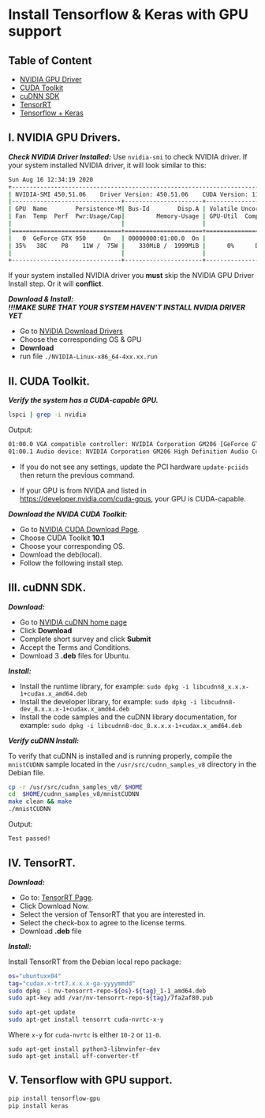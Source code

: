 # Install Tensorflow & Keras with GPU support

## Table of Content

- [NVIDIA GPU Driver](https://github.com/CuteBoiz/Ubuntu/blob/master/tensor.md#i-nvidia-gpu-drivers)
- [CUDA Toolkit](https://github.com/CuteBoiz/Ubuntu/blob/master/tensor.md#ii-cuda-toolkit)
- [cuDNN SDK](https://github.com/CuteBoiz/Ubuntu/blob/master/tensor.md#iii-cudnn-sdk)
- [TensorRT](https://github.com/CuteBoiz/Ubuntu/blob/master/tensor.md#iv-tensorrt)
- [Tensorflow + Keras](https://github.com/CuteBoiz/Ubuntu/blob/master/tensor.md#v-tensorflow-with-gpu-support)


## I. NVIDIA GPU Drivers.

***Check NVIDIA Driver Installed:***
Use `nvidia-smi` to check NVIDIA driver. If your system installed NVIDIA driver, it will look similar to this:
```sh
Sun Aug 16 12:34:19 2020       
+-----------------------------------------------------------------------------+
| NVIDIA-SMI 450.51.06    Driver Version: 450.51.06    CUDA Version: 11.0     |
|-------------------------------+----------------------+----------------------+
| GPU  Name        Persistence-M| Bus-Id        Disp.A | Volatile Uncorr. ECC |
| Fan  Temp  Perf  Pwr:Usage/Cap|         Memory-Usage | GPU-Util  Compute M. |
|                               |                      |               MIG M. |
|===============================+======================+======================|
|   0  GeForce GTX 950     On   | 00000000:01:00.0  On |                  N/A |
| 35%   38C    P8    11W /  75W |    330MiB /  1999MiB |      0%      Default |
|                               |                      |                  N/A |
+-------------------------------+----------------------+----------------------+
```                                                                             
If your system installed NVIDIA driver you **must** skip the NVIDIA GPU Driver Install step. Or it will **conflict**.

***Download & Install:***  
***!!!MAKE SURE THAT YOUR SYSTEM HAVEN'T INSTALL NVIDIA DRIVER YET***

- Go to [NVIDIA Download Drivers](https://www.nvidia.com/download/index.aspx?lang=en-us)
- Choose the corresponding OS & GPU
- **Download**
- run file `./NVIDIA-Linux-x86_64-4xx.xx.run`

## II. CUDA Toolkit.

***Verify the system has a CUDA-capable GPU.***  

```sh 
lspci | grep -i nvidia
```

Output: 
```sh
01:00.0 VGA compatible controller: NVIDIA Corporation GM206 [GeForce GTX 950] (rev a1)
01:00.1 Audio device: NVIDIA Corporation GM206 High Definition Audio Controller (rev a1)

```
- If you do not see any settings, update the PCI hardware `update-pciids` then return the previous command.

- If your GPU is from NVIDA and listed in https://developer.nvidia.com/cuda-gpus, your GPU is CUDA-capable.

***Download the NVIDA CUDA Toolkit:*** 

- Go to [NVIDIA CUDA Download Page](https://developer.nvidia.com/cuda-toolkit-archive).
- Choose CUDA Toolkit **10.1**
- Choose your corresponding OS.
- Download the deb(local).
- Follow the following install step.

## III. cuDNN SDK.

***Download:***

- Go to [NVIDIA cuDNN home page](https://developer.nvidia.com/cudnn)
- Click **Download**
- Complete short survey and click **Submit**
- Accept the Terms and Conditions.
- Download 3 **.deb** files for Ubuntu.


***Install:***

- Install the runtime library, for example: `sudo dpkg -i libcudnn8_x.x.x-1+cudax.x_amd64.deb`
- Install the developer library, for example: `sudo dpkg -i libcudnn8-dev_8.x.x.x-1+cudax.x_amd64.deb`
- Install the code samples and the cuDNN library documentation, for example: `sudo dpkg -i libcudnn8-doc_8.x.x.x-1+cudax.x_amd64.deb`

***Verify cuDNN Install:***

To verify that cuDNN is installed and is running properly, compile the `mnistCUDNN` sample located in the `/usr/src/cudnn_samples_v8` directory in the Debian file.

```sh
cp -r /usr/src/cudnn_samples_v8/ $HOME
cd  $HOME/cudnn_samples_v8/mnistCUDNN
make clean && make
./mnistCUDNN

```
Output:
```sh 
Test passed!
```

## IV. TensorRT.

***Download:***
- Go to: [TensorRT Page](https://developer.nvidia.com/tensorrt).
- Click Download Now.
- Select the version of TensorRT that you are interested in.
- Select the check-box to agree to the license terms.
- Download **.deb** file 

***Install:*** 

Install TensorRT from the Debian local repo package:
```sh
os="ubuntuxx04"
tag="cudax.x-trt7.x.x.x-ga-yyyymmdd"
sudo dpkg -i nv-tensorrt-repo-${os}-${tag}_1-1_amd64.deb
sudo apt-key add /var/nv-tensorrt-repo-${tag}/7fa2af80.pub

sudo apt-get update
sudo apt-get install tensorrt cuda-nvrtc-x-y
```
Where `x-y` for `cuda-nvrtc` is either `10-2` or `11-0`.

```
sudo apt-get install python3-libnvinfer-dev
sudo apt-get install uff-converter-tf
```

## V. Tensorflow with GPU support. 

```sh
pip install tensorflow-gpu
pip install keras
```










